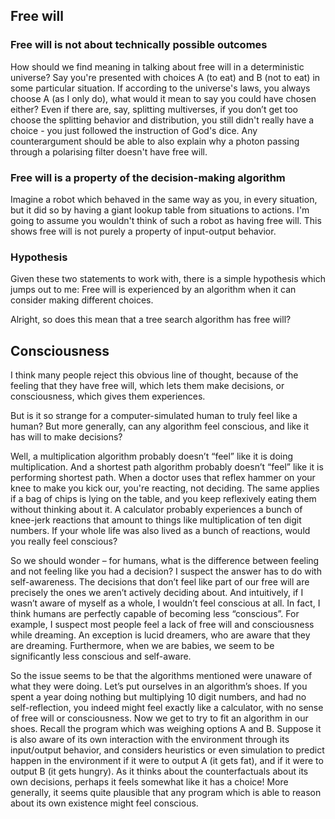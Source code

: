 ## Free will

### Free will is not about technically possible outcomes

How should we find meaning in talking about free will in a deterministic universe?
Say you're presented with choices A (to eat) and B (not to eat) in some particular situation.
If according to the universe's laws, you always choose A (as I only do), what would it mean to say you could have chosen either?
Even if there are, say, splitting multiverses, if you don’t get too choose the splitting behavior and distribution, you still didn't really have a choice - you just followed the instruction of God's dice.
Any counterargument should be able to also explain why a photon passing through a polarising filter doesn't have free will.

### Free will is a property of the decision-making algorithm

Imagine a robot which behaved in the same way as you, in every situation, but it did so by having a giant lookup table from situations to actions.
I'm going to assume you wouldn't think of such a robot as having free will.
This shows free will is not purely a property of input-output behavior.

### Hypothesis

Given these two statements to work with, there is a simple hypothesis which jumps out to me:  Free will is experienced by an algorithm when it can consider making different choices.

Alright, so does this mean that a tree search algorithm has free will?

## Consciousness

I think many people reject this obvious line of thought, because of the feeling that they have free will, which lets them make decisions, or consciousness, which gives them experiences.

But is it so strange for a computer-simulated human to truly feel like a human? But more generally, can any algorithm feel conscious, and like it has will to make decisions?

Well, a multiplication algorithm probably doesn’t “feel” like it is doing multiplication.
And a shortest path algorithm probably doesn’t “feel” like it is performing shortest path.
When a doctor uses that reflex hammer on your knee to make you kick our, you're reacting, not deciding.
The same applies if a bag of chips is lying on the table, and you keep reflexively eating them without thinking about it.
A calculator probably experiences a bunch of knee-jerk reactions that amount to things like multiplication of ten digit numbers.
If your whole life was also lived as a bunch of reactions, would you really feel conscious?

So we should wonder – for humans, what is the difference between feeling and not feeling like you had a decision?
I suspect the answer has to do with self-awareness.
The decisions that don’t feel like part of our free will are precisely the ones we aren’t actively deciding about.
And intuitively, if I wasn’t aware of myself as a whole, I wouldn’t feel conscious at all.
In fact, I think humans are perfectly capable of becoming less “conscious”.
For example, I suspect most people feel a lack of free will and consciousness while dreaming.
An exception is lucid dreamers, who are aware that they are dreaming.
Furthermore, when we are babies, we seem to be significantly less conscious and self-aware.

So the issue seems to be that the algorithms mentioned were unaware of what they were doing.
Let’s put ourselves in an algorithm’s shoes.
If you spent a year doing nothing but multiplying 10 digit numbers, and had no self-reflection, you indeed might feel exactly like a calculator, with no sense of free will or consciousness.
Now we get to try to fit an algorithm in our shoes.
Recall the program which was weighing options A and B.
Suppose it is also aware of its own interaction with the environment through its input/output behavior, and considers heuristics or even simulation to predict happen in the environment if it were to output A (it gets fat), and if it were to output B (it gets hungry).
As it thinks about the counterfactuals about its own decisions, perhaps it feels somewhat like it has a choice!
More generally, it seems quite plausible that any program which is able to reason about its own existence might feel conscious.
